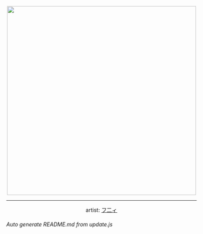 
<p align="center">
  <img width="500" src="https://nekos.best/api/v2/neko/0089.png">
  <hr/>
  <center>
    artist: <a href="https://www.pixiv.net/en/artworks/81590801">フ二ィ</a>
  </center>
</p>


###### Auto generate README.md from update.js


